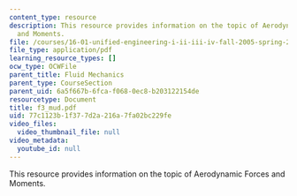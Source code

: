 ```yaml
---
content_type: resource
description: This resource provides information on the topic of Aerodynamic Forces
  and Moments.
file: /courses/16-01-unified-engineering-i-ii-iii-iv-fall-2005-spring-2006/77c1123b1f377d2a216a7fa02bc229fe_f3_mud.pdf
file_type: application/pdf
learning_resource_types: []
ocw_type: OCWFile
parent_title: Fluid Mechanics
parent_type: CourseSection
parent_uid: 6a5f667b-6fca-f068-0ec8-b203122154de
resourcetype: Document
title: f3_mud.pdf
uid: 77c1123b-1f37-7d2a-216a-7fa02bc229fe
video_files:
  video_thumbnail_file: null
video_metadata:
  youtube_id: null
---
```

This resource provides information on the topic of Aerodynamic Forces and Moments.

